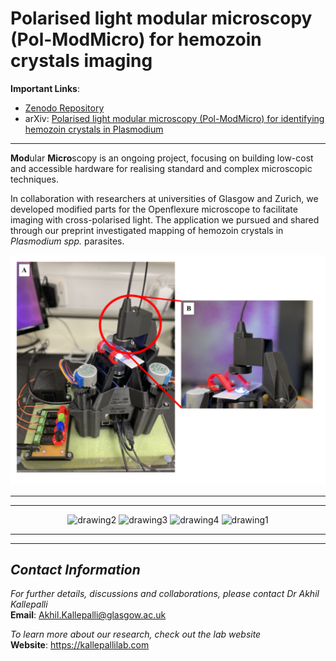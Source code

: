 # **Polarised light modular microscopy (Pol-ModMicro) for hemozoin crystals imaging**

**Important Links**: 
- [Zenodo Repository](https://zenodo.org/record/7837389)
- arXiv: [Polarised light modular microscopy (Pol-ModMicro) for identifying hemozoin crystals in Plasmodium](https://arxiv.org/abs/2304.13739)

---
**Mod**ular **Micro**scopy is an ongoing project, focusing on building low-cost and accessible hardware for realising standard and complex microscopic techniques. 

In collaboration with researchers at universities of Glasgow and Zurich, we developed modified parts for the Openflexure microscope to facilitate imaging with cross-polarised light. The application we pursued and shared through our preprint investigated mapping of hemozoin crystals in *Plasmodium spp.* parasites. 

<p align="center">
<img src="https://github.com/AkhilKallepalli/ModMicroUofG/blob/74ba0dabfa10a5283e753e927dda39adbb5b2cfa/Images/Zenodo%20Repo/Pol-ModMicro/Hardware.png"  width="600"> 
</p>

---
---
<p align="center">
<img src="https://www.leverhulme.ac.uk/sites/default/files/Leverhulme_Trust_CMYK_blue.jpg" alt="drawing2" height="80"/> <img src="https://kallepallilab.files.wordpress.com/2021/11/50648064147_f136084fee_o.jpeg" alt="drawing3" height="80"/> <img src="https://kallepallilab.files.wordpress.com/2021/11/sitelogo_788779_en.jpeg" alt="drawing4" height="80"/> <img src="https://cdn.shopify.com/s/files/1/0697/7289/files/Picture1.png?height=628&pad_color=fff&v=1613715828&width=1200" alt="drawing1" height="80"/> 
</p>

---
---

## *Contact Information*

*For further details, discussions and collaborations, please contact Dr Akhil Kallepalli*\
**Email**: Akhil.Kallepalli@glasgow.ac.uk

*To learn more about our research, check out the lab website*\
**Website**: https://kallepallilab.com 